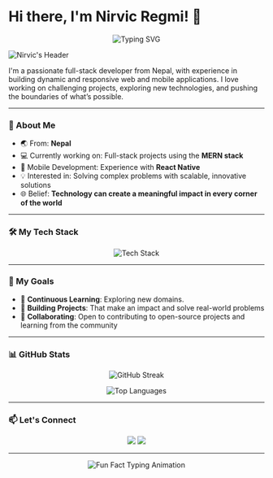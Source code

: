 # Hi there, I'm Nirvic Regmi! 👋

<p align="center">
  <img src="https://readme-typing-svg.herokuapp.com?font=Fira+Code&size=24&duration=4000&pause=1000&color=FF5733&width=900&lines=Every+day+is+a+step+forward+in+the+journey+of+growth.;Consistency+builds+greatness." alt="Typing SVG" />
</p>

![Nirvic's Header](https://media.giphy.com/media/l3q2K5jinAlChoCLS/giphy.gif)

I'm a passionate full-stack developer from Nepal, with experience in building dynamic and responsive web and mobile applications. I love working on challenging projects, exploring new technologies, and pushing the boundaries of what’s possible.

---

### 🚀 About Me

- 🌏 From: **Nepal**
- 💻 Currently working on: Full-stack projects using the **MERN stack**
- 📱 Mobile Development: Experience with **React Native**
- 💡 Interested in: Solving complex problems with scalable, innovative solutions
- 🌐 Belief: **Technology can create a meaningful impact in every corner of the world**

---

### 🛠 My Tech Stack

<p align="center">
  <img src="https://skillicons.dev/icons?i=js,ts,react,react-native,nodejs,mongodb,tailwind,cloudinary,git,vscode" alt="Tech Stack" />
</p>

---

### 🎯 My Goals
- 🧠 **Continuous Learning**: Exploring new domains.
- 💼 **Building Projects**: That make an impact and solve real-world problems
- 💬 **Collaborating**: Open to contributing to open-source projects and learning from the community

---

### 📊 GitHub Stats

<p align="center">
  <img src="https://github-readme-streak-stats.herokuapp.com/?user=nirvicregmi&theme=radical" alt="GitHub Streak" />
</p>
<p align="center">
  <img src="https://github-readme-stats.vercel.app/api/top-langs/?username=NirvicRegmi&layout=compact&theme=radical" alt="Top Languages" />
</p>

---

### 📫 Let's Connect
<p align="center">
  <a href="https://www.linkedin.com/in/nirvic-regmi-412499259/"><img src="https://img.shields.io/badge/LinkedIn-Nirvic%20Regmi-blue?style=flat-square&logo=linkedin"></a>
  <a href="https://www.instagram.com/nirvic.regmi/"><img src="https://img.shields.io/badge/Instagram-nirvic_regmi-purple?style=flat-square&logo=instagram"></a>
</p>

---

<p align="center">
  <img src="https://readme-typing-svg.herokuapp.com?font=Fira+Code&duration=3000&pause=1000&color=F7A800&center=true&width=1500&lines=I+am+a+tech+enthusiast+who+enjoys+building+side+projects+in+my+free+time!%0AAlways+looking+for+ways+to+improve+my+skills." alt="Fun Fact Typing Animation" />
</p>
